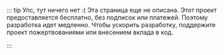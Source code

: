 ::: tip Упс, тут ничего нет :(
Эта страница еще не описана. Этот проект предоставляется бесплатно, без подписок или платежей. Поэтому разработка идет медленно.
Чтобы ускорить разработку, поддержите проект пожертвованиями или внесением вклада в код.

<boosty-link label="Донат на Boosty" style="margin-right: 1em" />
<github-link label="Открыть GitHub" />
:::
